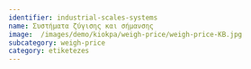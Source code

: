 ```yaml
---
identifier: industrial-scales-systems
name: Συστήματα ζύγισης και σήμανσης
image:  /images/demo/kiokpa/weigh-price/weigh-price-KB.jpg
subcategory: weigh-price
category: etiketezes
---
```

